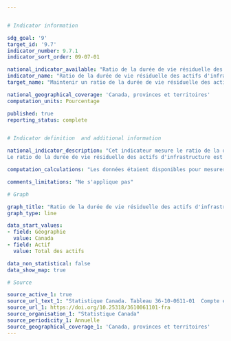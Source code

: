 ```yaml
---


# Indicator information

sdg_goal: '9'
target_id: '9.7'
indicator_number: 9.7.1
indicator_sort_order: 09-07-01

national_indicator_available: "Ratio de la durée de vie résiduelle des actifs d'infrastructure"
indicator_name: "Ratio de la durée de vie résiduelle des actifs d'infrastructure"
target_name: "Maintenir un ratio de la durée de vie résiduelle des actifs d'infrastructure de plus de 50 %"

national_geographical_coverage: 'Canada, provinces et territoires' 
computation_units: Pourcentage

published: true
reporting_status: complete


# Indicator definition  and additional information

national_indicator_description: "Cet indicateur mesure le ratio de la durée de vie résiduelle des actifs d'infrastructure. Ce ratio indique le pourcentage de la catégorie d’actifs qui restent dans le stock et peut permettre d’analyser les domaines dans lesquels les investissements sont les plus nécessaires. Plus le ratio est élevé, plus la durée de vie utile restante est longue. <br><br>
Le ratio de la durée de vie résiduelle des actifs d'infrastructure est calculé en faisant le suivant : la durée de vie utile restante, obtenue en soustrayant l’âge moyen des dépenses d’investissement de leur durée de vie utile prévue, est divisée par la durée de vie utile prévue, ce qui crée un ratio indiquant le pourcentage de la catégorie d’actifs qui restent dans le stock. Par exemple, si l’âge moyen d’un investissement dans les autoroutes est de 6 ans et la durée de vie utile prévue est de 30 ans, alors le ratio est de (30 − 6) ÷ 30 = 80 %." 

computation_calculations: "Les données étaient disponibles pour mesurer et rapporter cet indicateur. Veuillez vous référer aux sources pour obtenir des informations supplémentaires sur les métadonnées ou la source."

comments_limitations: "Ne s'applique pas"

# Graph

graph_title: "Ratio de la durée de vie résiduelle des actifs d'infrastructure"
graph_type: line

data_start_values:
- field: Géographie
  value: Canada
- field: Actif
  value: Total des actifs

data_non_statistical: false
data_show_map: true

# Source

source_active_1: true
source_url_text_1: "Statistique Canada. Tableau 36-10-0611-01  Compte économique d'infrastructure, âge moyen et durée de vie utile restante par actif et fonction de l'actif"
source_url_1: https://doi.org/10.25318/3610061101-fra
source_organisation_1: "Statistique Canada"
source_periodicity_1: Annuelle
source_geographical_coverage_1: 'Canada, provinces et territoires'
---
```

